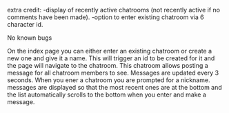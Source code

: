 extra credit: 
-display of recently active chatrooms (not recently active if no comments have been made).
-option to enter existing chatroom via 6 character id.

No known bugs

On the index page you can either enter an existing chatroom or create a new one and give it a name. This will trigger an id to be created for it and the page will navigate to the chatroom. This chatroom allows posting a message for all chatroom members to see.
Messages are updated every 3 seconds.
When you ener a chatroom you are prompted for a nickname.
messages are displayed so that the most recent ones are at the bottom and the list automatically scrolls to the bottom when you enter and make a message.
